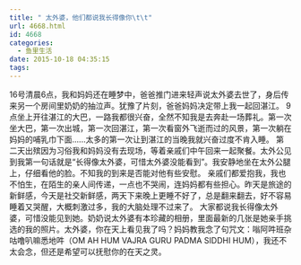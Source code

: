 ```yaml
---
title: " 太外婆，他们都说我长得像你\t\t"
url: 4668.html
id: 4668
categories:
  - 鱼里生活
date: 2015-10-18 04:35:15
tags:
---
```


16号清晨6点，我和妈妈还在睡梦中，爸爸推门进来轻声说太外婆去世了，身后传来另一个房间里奶奶的抽泣声。犹豫了片刻，爸爸妈妈决定带上我一起回湛江。 9点坐上开往湛江的大巴，一路我都很兴奋，全然不知我是去奔赴一场葬礼。第一次坐大巴，第一次出城，第一次回湛江，第一次看窗外飞逝而过的风景，第一次躺在妈妈的哺乳巾下面......太多的第一次让到湛江的当晚我就兴奋过度不肯入睡。 第二天出殡因为习俗我和妈妈没有去现场，等着亲戚们中午回来一起聚餐。太外公见到我第一句话就是“长得像太外婆，可惜太外婆没能看到”。我安静地坐在太外公腿上，仔细看他的脸。不知我的到来是否能对他有些安慰。 亲戚们都爱抱我，我也不怕生，在陌生的亲人间传递，一点也不哭闹，连妈妈都有些担心。昨天是旅途的新鲜感，今天是社交新鲜感，两天下来晚上更睡不好了，总是翻来翻去，好不容易睡着又哭醒，大概刺激过多，我的大脑处理不过来了。 大家都说我长得像太外婆，可惜没能见到她。奶奶说太外婆有本珍藏的相册，里面最新的几张是她亲手挑选的我的照片。太外婆，你在天上看见我了吗？妈妈教我念了句咒文：嗡阿吽班杂咕噜叭嘛悉地吽（OM AH HUM VAJRA GURU PADMA SIDDHI HUM），我还不太会念，但还是希望可以抚慰你的在天之灵。